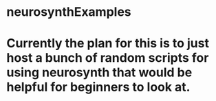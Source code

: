 # neurosynthExamples

# Currently the plan for this is to just host a bunch of random scripts for using neurosynth that would be helpful for beginners to look at. 
